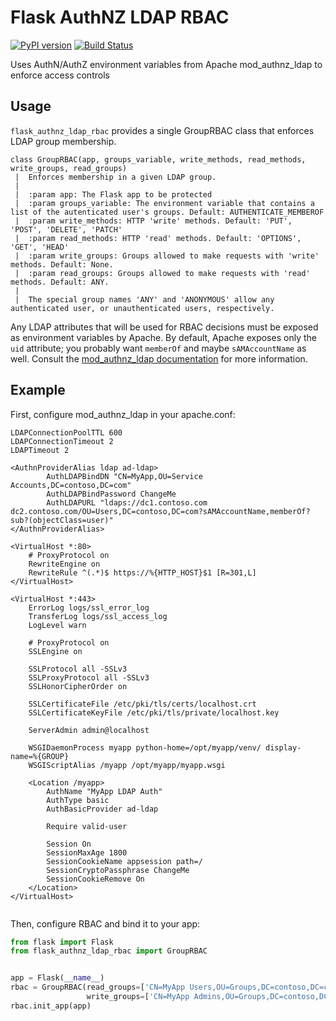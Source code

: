 Flask AuthNZ LDAP RBAC
=======================
[![PyPI version](https://badge.fury.io/py/flask-authnz-ldap-rbac.svg)](https://badge.fury.io/py/flask-authnz-ldap-rbac)
[![Build Status](https://travis-ci.com/brandond/flask-authnz-ldap-rbac.svg?branch=master)](https://travis-ci.com/brandond/flask-authnz-ldap-rbac)

Uses AuthN/AuthZ environment variables from Apache mod_authnz_ldap to enforce access controls

Usage
-----

`flask_authnz_ldap_rbac` provides a single GroupRBAC class that enforces LDAP group membership.

    class GroupRBAC(app, groups_variable, write_methods, read_methods, write_groups, read_groups)
     |  Enforces membership in a given LDAP group.
     |
     |  :param app: The Flask app to be protected
     |  :param groups_variable: The environment variable that contains a list of the autenticated user's groups. Default: AUTHENTICATE_MEMBEROF
     |  :param write_methods: HTTP 'write' methods. Default: 'PUT', 'POST', 'DELETE', 'PATCH'
     |  :param read_methods: HTTP 'read' methods. Default: 'OPTIONS', 'GET', 'HEAD'
     |  :param write_groups: Groups allowed to make requests with 'write' methods. Default: None.
     |  :param read_groups: Groups allowed to make requests with 'read' methods. Default: ANY.
     |
     |  The special group names 'ANY' and 'ANONYMOUS' allow any authenticated user, or unauthenticated users, respectively.

Any LDAP attributes that will be used for RBAC decisions must be exposed as environment variables by Apache. By default, Apache exposes only the `uid` attribute; you probably want `memberOf` and maybe `sAMAccountName` as well. Consult the [mod_authnz_ldap documentation](https://httpd.apache.org/docs/2.4/mod/mod_authnz_ldap.html#exposed) for more information.

Example
-------
First, configure mod_authnz_ldap in your apache.conf:

```apache_conf
LDAPConnectionPoolTTL 600
LDAPConnectionTimeout 2
LDAPTimeout 2

<AuthnProviderAlias ldap ad-ldap>
        AuthLDAPBindDN "CN=MyApp,OU=Service Accounts,DC=contoso,DC=com"
        AuthLDAPBindPassword ChangeMe
        AuthLDAPURL "ldaps://dc1.contoso.com dc2.contoso.com/OU=Users,DC=contoso,DC=com?sAMAccountName,memberOf?sub?(objectClass=user)"
</AuthnProviderAlias>

<VirtualHost *:80>
    # ProxyProtocol on
    RewriteEngine on
    RewriteRule ^(.*)$ https://%{HTTP_HOST}$1 [R=301,L]
</VirtualHost>

<VirtualHost *:443>
    ErrorLog logs/ssl_error_log
    TransferLog logs/ssl_access_log
    LogLevel warn

    # ProxyProtocol on
    SSLEngine on

    SSLProtocol all -SSLv3
    SSLProxyProtocol all -SSLv3
    SSLHonorCipherOrder on

    SSLCertificateFile /etc/pki/tls/certs/localhost.crt
    SSLCertificateKeyFile /etc/pki/tls/private/localhost.key

    ServerAdmin admin@localhost

    WSGIDaemonProcess myapp python-home=/opt/myapp/venv/ display-name=%{GROUP}
    WSGIScriptAlias /myapp /opt/myapp/myapp.wsgi

    <Location /myapp>
        AuthName "MyApp LDAP Auth"
        AuthType basic
        AuthBasicProvider ad-ldap

        Require valid-user

        Session On
        SessionMaxAge 1800
        SessionCookieName appsession path=/
        SessionCryptoPassphrase ChangeMe
        SessionCookieRemove On
    </Location>
</VirtualHost>
 
```

Then, configure RBAC and bind it to your app:

```python
from flask import Flask
from flask_authnz_ldap_rbac import GroupRBAC 


app = Flask(__name__)
rbac = GroupRBAC(read_groups=['CN=MyApp Users,OU=Groups,DC=contoso,DC=com'],
                 write_groups=['CN=MyApp Admins,OU=Groups,DC=contoso,DC=com'])
rbac.init_app(app)
```

